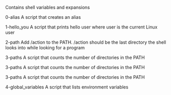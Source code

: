 Contains shell variables and expansions

0-alias A script that creates an alias

1-hello_you A script that prints hello user where user is the current Linux user

2-path Add /action to the PATH. /action should be the last directory the shell looks into while looking for a program

3-paths A script that counts the number of directories in the PATH

3-paths A script that counts the number of directories in the PATH

3-paths A script that counts the number of directories in the PATH

4-global_variables  A script that lists environment variables
